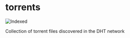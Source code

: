 torrents 
========
![Indexed](https://img.shields.io/badge/indexed-67620-blue)

Collection of torrent files discovered in the DHT network
